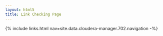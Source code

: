 ```yaml
---
layout: html5
title: Link Checking Page
---
```

{% include links.html nav=site.data.cloudera-manager.702.navigation -%}
